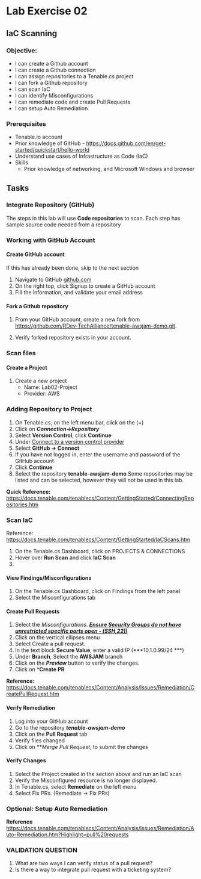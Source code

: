 # Lab Exercise 02

## IaC Scanning

### Objective:

- I can create a Github account
- I can create a Github connection
- I can assign repositories to a Tenable.cs project
- I can fork a Github repository
- I can scan IaC
- I can identify Misconfigurations
- I can remediate code and create Pull Requests
- I can setup Auto Remediation

### Prerequisites
- Tenable.io account
- Prior knowledge of GitHub - https://docs.github.com/en/get-started/quickstart/hello-world
- Understand use cases of Infrastructure as Code (IaC)
- Skills
  - Prior knowledge of networking, and Microsoft Windows and browser

## Tasks

### Integrate Repository (GitHub)

The steps in this lab will use **Code repositories** to scan.
Each step has sample source code needed from a repository

###  Working with GitHub Account

#### Create GitHub account

If this has already been done, skip to the next section

1. Navigate to GitHub <a href="http://github.com" target="_blank" rel="nofollow noopener noreferrer">github.com</a>
1. On the right top, click Signup to create a GitHub account
1. Fill the information, and validate your email address

#### Fork a Github repository

1.  From your GitHub account, create a new fork from https://github.com/RDev-TechAlliance/tenable-awsjam-demo.git.

1.  Verify forked repository exists in your account.

### Scan files

#### Create a Project

1.  Create a new project
    - Name:   Lab02-Project
    - Provider:  AWS

### Adding Repository to Project

1.  On Tenable.cs, on the left menu bar, click on the (+)
1.  Click on ***Connection->Repository***
1.  Select **Version Control**, click **Continue**
1.  Under <u>Connect to a version control provider</u>  
  1.  Select **GitHub -> Connect** 
  1.  If you have not logged in, enter the username and password of the GitHub account
  1.  Click **Continue**
1.  Select the repository **tenable-awsjam-demo**
Some repositories may be listed and can be selected, however they will not be used in this lab.


**Quick Reference:**  https://docs.tenable.com/tenablecs/Content/GettingStarted/ConnectingRepositories.htm


### Scan IaC

Reference:  https://docs.tenable.com/tenablecs/Content/GettingStarted/IaCScans.htm

1.  On the Tenable.cs Dashboard, click on PROJECTS & CONNECTIONS   
2.  Hover over **Run Scan** and click **IaC Scan**
3.  

#### View Findings/Misconfigurations

1.  On the Tenable.cs Dashboard, click on Findings from the left panel
1.  Select the Misconfigurations tab

####  Create Pull Requests 

1.  Select the *Misconfigurations*. <u>***Ensure Security Groups do not have unrestricted specific ports open - (SSH,22))***</u>
1.  Click on the vertical ellipses menu
1.  Select Create a pull request.
1.  In the text block **Secure Value**, enter a valid IP (***10.1.0.99/24 ***)  
1.  Under **Branch**, Select the **AWSJAM** branch 
1.  Click on the ***Preview*** button to verify the changes.
1.  Click on ***Create PR**


**Reference:**  https://docs.tenable.com/tenablecs/Content/Analysis/Issues/Remediation/CreatePullRequest.htm

####  Verify Remediation 

1.  Log into your GitHub account
1.  Go to the repository ***tenable-awsjam-demo***
1.  Click on the **Pull Request** tab
1.  Verify files changed
1.  Click on ***Merge Pull Request*, to submit the changes


####  Verify Changes

1.  Select the Project created in the section above and run an IaC scan
1.  Verify the Misconfigured resource is no longer displayed.
1.  In Tenable.cs, select **Remediate** on the left menu
1.  Select Fix PRs. (Remediate -> Fix PRs)
### Optional:  Setup Auto Remediation

**Reference**  https://docs.tenable.com/tenablecs/Content/Analysis/Issues/Remediation/Auto-Remediation.htm?Highlight=pull%20requests   


### VALIDATION QUESTION

1.  What are two ways I can verify status of a pull request?
2.  Is there a way to integrate pull request with a ticketing system? 




